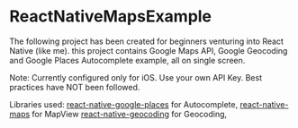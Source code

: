 # ReactNativeMapsExample
The following project has been created for beginners venturing into React Native (like me).
this project contains Google Maps API, Google Geocoding and Google Places Autocomplete example, all on single screen.

Note: 
Currently configured only for iOS.
Use your own API Key.
Best practices have NOT been followed.

Libraries used:
[react-native-google-places](https://github.com/tolu360/react-native-google-places) for Autocomplete,
[react-native-maps](https://github.com/react-community/react-native-maps) for MapView
[react-native-geocoding](https://github.com/marlove/react-native-geocoding) for Geocoding,
